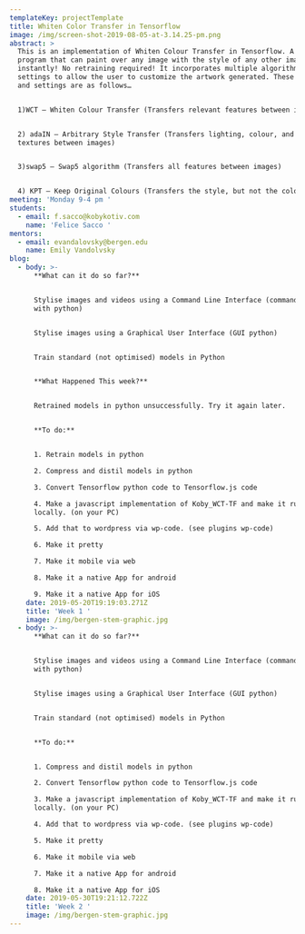 ```yaml
---
templateKey: projectTemplate
title: Whiten Color Transfer in Tensorflow
image: /img/screen-shot-2019-08-05-at-3.14.25-pm.png
abstract: >
  This is an implementation of Whiten Colour Transfer in Tensorflow. A computer
  program that can paint over any image with the style of any other image
  instantly! No retraining required! It incorporates multiple algorithms and
  settings to allow the user to customize​ the artwork generated. These modes
  and settings are as follows…


  1)WCT – Whiten Colour Transfer (Transfers relevant features between images)


  2) adaIN – Arbitrary Style Transfer (Transfers lighting, colour, and relevant
  textures between images)


  3)swap5 – Swap5 algorithm (Transfers all features between images)


  4) KPT – Keep Original Colours (Transfers the style, but not the colour)
meeting: 'Monday 9-4 pm '
students:
  - email: f.sacco@kobykotiv.com
    name: 'Felice Sacco '
mentors:
  - email: evandalovsky@bergen.edu
    name: Emily Vandolvsky
blog:
  - body: >-
      **What can it do so far?**


      Stylise images and videos using a Command Line Interface (command prompt
      with python)


      Stylise images using a Graphical User Interface (GUI python)


      Train standard (not optimised) models in Python


      **What Happened This week?**


      Retrained models in python unsuccessfully. Try it again later.


      **To do:**


      1. Retrain models in python

      2. Compress and distil models in python

      3. Convert Tensorflow python code to Tensorflow.js code

      4. Make a javascript implementation of Koby_WCT-TF and make it run
      locally. (on your PC)

      5. Add that to wordpress via wp-code. (see plugins wp-code)

      6. Make it pretty

      7. Make it mobile via web

      8. Make it a native App for android

      9. Make it a native App for iOS
    date: 2019-05-20T19:19:03.271Z
    title: 'Week 1 '
    image: /img/bergen-stem-graphic.jpg
  - body: >-
      **What can it do so far?**


      Stylise images and videos using a Command Line Interface (command prompt
      with python)


      Stylise images using a Graphical User Interface (GUI python)


      Train standard (not optimised) models in Python


      **To do:**


      1. Compress and distil models in python

      2. Convert Tensorflow python code to Tensorflow.js code

      3. Make a javascript implementation of Koby_WCT-TF and make it run
      locally. (on your PC)

      4. Add that to wordpress via wp-code. (see plugins wp-code)

      5. Make it pretty

      6. Make it mobile via web

      7. Make it a native App for android

      8. Make it a native App for iOS
    date: 2019-05-30T19:21:12.722Z
    title: 'Week 2 '
    image: /img/bergen-stem-graphic.jpg
---
```


